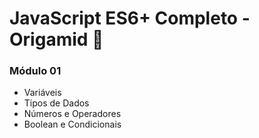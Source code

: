 # JavaScript ES6+ Completo - Origamid 🐺

### Módulo 01

- Variáveis
- Tipos de Dados
- Números e Operadores
- Boolean e Condicionais
